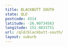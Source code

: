 ```yaml
---
title: BLACKBUTT SOUTH
state: QLD
postcode: 4314
latitude: -26.90734563
longitude: 152.0833751
url: /qld/blackbutt-south/
layout: suburb
---
```

